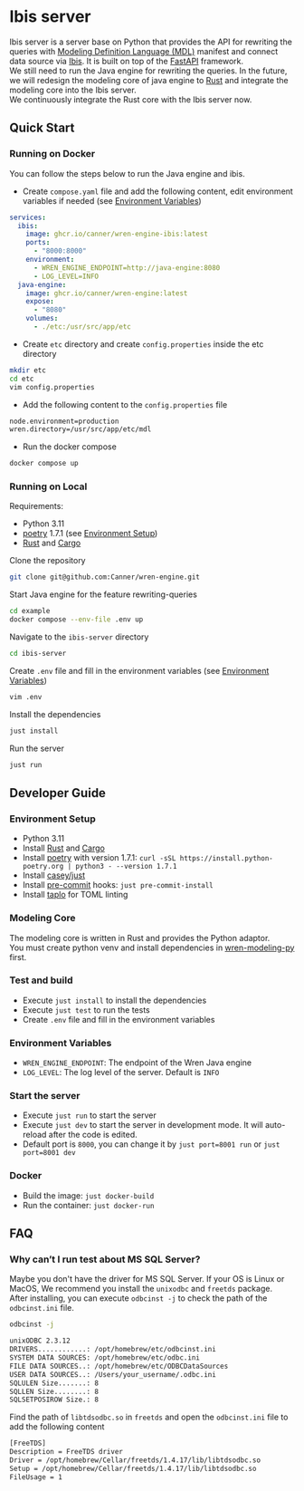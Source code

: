 # Ibis server
Ibis server is a server base on Python that provides the API for rewriting the queries with [Modeling Definition Language (MDL)](https://docs.getwren.ai/engine/concept/what_is_mdl) manifest and connect data source via [Ibis](https://github.com/ibis-project/ibis). It is built on top of the [FastAPI](https://github.com/tiangolo/fastapi) framework. \
We still need to run the Java engine for rewriting the queries. In the future, we will redesign the modeling core of java engine to [Rust](https://github.com/rust-lang/rust) and integrate the modeling core into the Ibis server. \
We continuously integrate the Rust core with the Ibis server now.

## Quick Start
### Running on Docker
You can follow the steps below to run the Java engine and ibis.
- Create `compose.yaml` file and add the following content, edit environment variables if needed (see [Environment Variables](#Environment-Variables))
```yaml
services:
  ibis:
    image: ghcr.io/canner/wren-engine-ibis:latest
    ports:
      - "8000:8000"
    environment:
      - WREN_ENGINE_ENDPOINT=http://java-engine:8080
      - LOG_LEVEL=INFO
  java-engine:
    image: ghcr.io/canner/wren-engine:latest
    expose:
      - "8080"
    volumes:
      - ./etc:/usr/src/app/etc
```
- Create `etc` directory and create `config.properties` inside the etc directory
```bash
mkdir etc
cd etc
vim config.properties
```
- Add the following content to the `config.properties` file
```bash
node.environment=production
wren.directory=/usr/src/app/etc/mdl
```
- Run the docker compose
```bash
docker compose up
```
### Running on Local
Requirements:
- Python 3.11
- [poetry](https://github.com/python-poetry/poetry) 1.7.1 (see [Environment Setup](#Environment-Setup))
- [Rust](https://www.rust-lang.org/tools/install) and [Cargo](https://doc.rust-lang.org/cargo/getting-started/installation.html)

Clone the repository
```bash
git clone git@github.com:Canner/wren-engine.git
```
Start Java engine for the feature rewriting-queries
```bash
cd example
docker compose --env-file .env up
```
Navigate to the `ibis-server` directory
```bash
cd ibis-server
```
Create `.env` file and fill in the environment variables (see [Environment Variables](#Environment-Variables))
```bash
vim .env
```
Install the dependencies
```bash
just install
```
Run the server
```bash
just run
```

## Developer Guide

### Environment Setup
- Python 3.11
- Install [Rust](https://www.rust-lang.org/tools/install) and [Cargo](https://doc.rust-lang.org/cargo/getting-started/installation.html)
- Install [poetry](https://github.com/python-poetry/poetry) with version 1.7.1: `curl -sSL https://install.python-poetry.org | python3 - --version 1.7.1`
- Install [casey/just](https://github.com/casey/just)
- Install [pre-commit](https://pre-commit.com) hooks: `just pre-commit-install`
- Install [taplo](https://github.com/tamasfe/taplo) for TOML linting

### Modeling Core
The modeling core is written in Rust and provides the Python adaptor. \
You must create python venv and install dependencies in [wren-modeling-py](../wren-modeling-py) first.

### Test and build
- Execute `just install` to install the dependencies
- Execute `just test` to run the tests
- Create `.env` file and fill in the environment variables

### Environment Variables
- `WREN_ENGINE_ENDPOINT`: The endpoint of the Wren Java engine
- `LOG_LEVEL`: The log level of the server. Default is `INFO`

### Start the server
- Execute `just run` to start the server
- Execute `just dev` to start the server in development mode. It will auto-reload after the code is edited.
- Default port is `8000`, you can change it by `just port=8001 run` or `just port=8001 dev`

### Docker
- Build the image: `just docker-build`
- Run the container: `just docker-run`

## FAQ
### Why can’t I run test about MS SQL Server?
Maybe you don't have the driver for MS SQL Server. If your OS is Linux or MacOS, We recommend you install the `unixodbc` and `freetds` package. \
After installing, you can execute `odbcinst -j` to check the path of the `odbcinst.ini` file.
```bash
odbcinst -j

unixODBC 2.3.12
DRIVERS............: /opt/homebrew/etc/odbcinst.ini
SYSTEM DATA SOURCES: /opt/homebrew/etc/odbc.ini
FILE DATA SOURCES..: /opt/homebrew/etc/ODBCDataSources
USER DATA SOURCES..: /Users/your_username/.odbc.ini
SQLULEN Size.......: 8
SQLLEN Size........: 8
SQLSETPOSIROW Size.: 8
```
Find the path of `libtdsodbc.so` in `freetds` and open the `odbcinst.ini` file to add the following content
```bash
[FreeTDS]
Description = FreeTDS driver
Driver = /opt/homebrew/Cellar/freetds/1.4.17/lib/libtdsodbc.so
Setup = /opt/homebrew/Cellar/freetds/1.4.17/lib/libtdsodbc.so
FileUsage = 1
```
